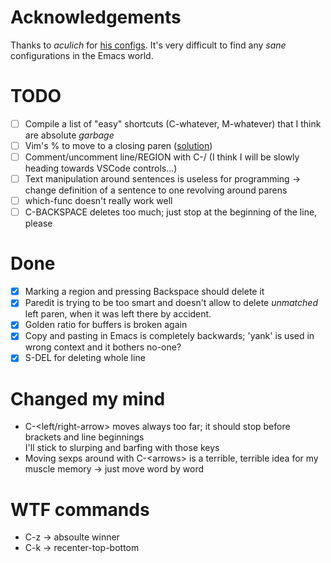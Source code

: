 # Acknowledgements
Thanks to _aculich_ for [his configs](https://github.com/aculich/.emacs.d).
It's very difficult to find any _sane_ configurations in the Emacs world.

# TODO
- [ ] Compile a list of "easy" shortcuts (C-whatever, M-whatever) that I think are absolute *garbage*
- [ ] Vim's % to move to a closing paren ([solution](https://www.emacswiki.org/emacs/NavigatingParentheses))
- [ ] Comment/uncomment line/REGION with C-/ (I think I will be slowly heading towards VSCode controls...)
- [ ] Text manipulation around sentences is useless for programming -> change definition of a sentence to one revolving around parens
- [ ] which-func doesn't really work well
- [ ] C-BACKSPACE deletes too much; just stop at the beginning of the line, please

# Done
- [x] Marking a region and pressing Backspace should delete it
- [x] Paredit is trying to be too smart and doesn't allow to delete _unmatched_ left paren, when it was left there by accident.  
- [x] Golden ratio for buffers is broken again
- [x] Copy and pasting in Emacs is completely backwards; 'yank' is used in wrong context and it bothers no-one?
- [x] S-DEL for deleting whole line

# Changed my mind
- C-\<left/right-arrow\> moves always too far; it should stop before brackets and line beginnings  
  I'll stick to slurping and barfing with those keys
- Moving sexps around with C-\<arrows\> is a terrible, terrible idea for my muscle memory -> just move word by word

# WTF commands
- C-z -> absoulte winner
- C-k -> recenter-top-bottom
